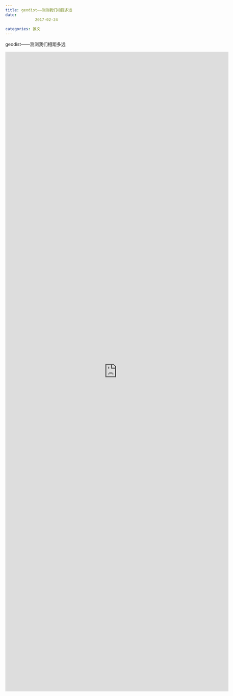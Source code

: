 ```yaml
---
title: geodist——测测我们相距多远
date: 
             2017-02-24
            
categories: 推文
---
```

geodist——测测我们相距多远<!--more-->
<iframe src="http://202.114.234.173:8669/appbbs/Stata_Article/@geodist——测测我们相距多远.htm" width="700px" height="2000px" scrolling="auto" frameborder=0 ></iframe>